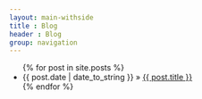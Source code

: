 ```yaml
---
layout: main-withside
title : Blog
header : Blog
group: navigation
---
```


<ul class="posts">
  {% for post in site.posts %}
    <li><span>{{ post.date | date_to_string }}</span> &raquo; <a href="{{ base.url }}{{ post.url }}">{{ post.title }}</a></li>
  {% endfor %}
</ul>

